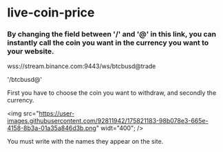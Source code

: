 # live-coin-price
<h3>By changing the field between '/' and '@' in this link, you can instantly call the coin you want in the currency you want to your website.</h3>

wss://stream.binance.com:9443/ws/btcbusd@trade

'/btcbusd@'

First you have to choose the coin you want to withdraw, and secondly the currency.

<img src="https://user-images.githubusercontent.com/92811942/175821183-98b078e3-665e-4158-8b3a-01a35a846d3b.png" widt="400"; />

You must write with the names they appear on the site.
